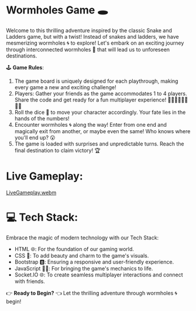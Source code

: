 # Wormholes Game 🕳️


Welcome to this thrilling adventure inspired by the classic Snake and Ladders game, but with a twist! Instead of snakes and ladders, we have mesmerizing wormholes 🌀 to explore! Let's embark on an exciting journey through interconnected wormholes 🚀 that will lead us to unforeseen destinations.

🕹️ **Game Rules**:
1. The game board is uniquely designed for each playthrough, making every game a new and exciting challenge!
2. Players: Gather your friends as the game accommodates 1 to 4 players. Share the code and get ready for a fun multiplayer experience! 🤼‍♀️🤼‍♂️🤼‍♀️🤼‍♂️
3. Roll the dice 🎲 to move your character accordingly. Your fate lies in the hands of the numbers!
4. Encounter wormholes 🌀 along the way! Enter from one end and magically exit from another, or maybe even the same! Who knows where you'll end up? 😮
5. The game is loaded with surprises and unpredictable turns. Reach the final destination to claim victory! 🏆

# Live Gameplay:

[LiveGameplay.webm](https://github.com/its-kks/Worm-Hole/assets/99683544/f45acf39-3865-4d3b-a46c-af8d673535b3)

# 💻 **Tech Stack**:
Embrace the magic of modern technology with our Tech Stack:
- HTML 🌐: For the foundation of our gaming world.
- CSS 🎨: To add beauty and charm to the game's visuals.
- Bootstrap 🅱️: Ensuring a responsive and user-friendly experience.
- JavaScript 🧙‍♂️: For bringing the game's mechanics to life.
- Socket.IO 🌐: To create seamless multiplayer interactions and connect with friends.

👉 **Ready to Begin?** 👈
Let the thrilling adventure through wormholes 🌀 begin!
